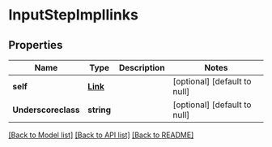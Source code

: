 # InputStepImpllinks

## Properties
Name | Type | Description | Notes
------------ | ------------- | ------------- | -------------
**self** | [**Link**](Link.md) |  | [optional] [default to null]
**Underscoreclass** | **string** |  | [optional] [default to null]

[[Back to Model list]](../README.md#documentation-for-models) [[Back to API list]](../README.md#documentation-for-api-endpoints) [[Back to README]](../README.md)


